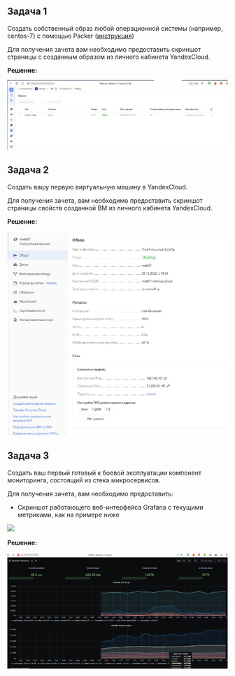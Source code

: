 

## [](https://github.com/netology-code/virt-homeworks/tree/virt-11/05-virt-04-docker-compose#%D0%B7%D0%B0%D0%B4%D0%B0%D1%87%D0%B0-1)Задача 1

Создать собственный образ любой операционной системы (например, centos-7) с помощью Packer ([инструкция](https://cloud.yandex.ru/docs/tutorials/infrastructure-management/packer-quickstart))

Для получения зачета вам необходимо предоставить скриншот страницы с созданным образом из личного кабинета YandexCloud.

**Решение:**

![Screenshot_1.jpg](https://github.com/SaisPRM/devops-netology/blob/main/Screenshot_1.jpg)



## [](https://github.com/netology-code/virt-homeworks/tree/virt-11/05-virt-04-docker-compose#%D0%B7%D0%B0%D0%B4%D0%B0%D1%87%D0%B0-2)Задача 2

Создать вашу первую виртуальную машину в YandexCloud.

Для получения зачета, вам необходимо предоставить cкриншот страницы свойств созданной ВМ из личного кабинета YandexCloud.

**Решение:**



![Screenshot_2.jpg](https://github.com/SaisPRM/devops-netology/blob/main/Screenshot_2.jpg)

## [](https://github.com/netology-code/virt-homeworks/tree/virt-11/05-virt-04-docker-compose#%D0%B7%D0%B0%D0%B4%D0%B0%D1%87%D0%B0-3)Задача 3

Создать ваш первый готовый к боевой эксплуатации компонент мониторинга, состоящий из стека микросервисов.

Для получения зачета, вам необходимо предоставить:

- Скриншот работающего веб-интерфейса Grafana с текущими метриками, как на примере ниже

[![](https://github.com/netology-code/virt-homeworks/raw/virt-11/05-virt-04-docker-compose/assets/yc_02.png)](https://github.com/netology-code/virt-homeworks/blob/virt-11/05-virt-04-docker-compose/assets/yc_02.png)

**Решение:**

![Screenshot_18.jpg](https://github.com/SaisPRM/devops-netology/blob/main/Screenshot_18.jpg)


